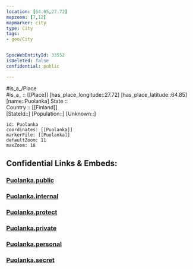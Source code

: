 ```yaml
---
location: [64.85,27.72] 
mapzoom: [7,12] 
mapmarker: city 
type: City
tags:
- geo/City


SpocWebEntityId: 33552
isDeleted: false
confidential: public

---
```

#is_a_/Place  
#is_a_ :: [[Place]] 
[has_place_longitude::27.72] 
[has_place_latitude::64.85] 
[name::Puolanka] 
State ::  
Country :: [[Finland]]  
[StateId::] 
[Population::] 
[Unknown::] 


```leaflet
id: Puolanka
coordinates: [[Puolanka]] 
markerFile: [[Puolanka]] 
defaultZoom: 11 
maxZoom: 18
```


## Confidential Links & Embeds: 

### [Puolanka.public](/_public/\Earth\Continent\Europe\Europe~North\Finland\Provinces~Finland\Oulu\counties~Oulu\Kainuu\CityPuolanka.public.md) 

### [Puolanka.internal](/_internal/\Earth\Continent\Europe\Europe~North\Finland\Provinces~Finland\Oulu\counties~Oulu\Kainuu\CityPuolanka.internal.md) 

### [Puolanka.protect](/_protect/\Earth\Continent\Europe\Europe~North\Finland\Provinces~Finland\Oulu\counties~Oulu\Kainuu\CityPuolanka.protect.md) 

### [Puolanka.private](/_private/\Earth\Continent\Europe\Europe~North\Finland\Provinces~Finland\Oulu\counties~Oulu\Kainuu\CityPuolanka.private.md) 

### [Puolanka.personal](/_personal/\Earth\Continent\Europe\Europe~North\Finland\Provinces~Finland\Oulu\counties~Oulu\Kainuu\CityPuolanka.personal.md) 

### [Puolanka.secret](/_secret/\Earth\Continent\Europe\Europe~North\Finland\Provinces~Finland\Oulu\counties~Oulu\Kainuu\CityPuolanka.secret.md)

